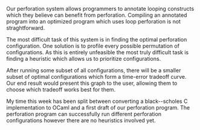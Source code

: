 Our perforation system allows programmers to annotate looping constructs which they believe can benefit from perforation. Compiling an annotated program into an optimized program which uses loop perforation is not straghtforward.

The most difficult task of this system is in finding the optimal perforation configuration. One solution is to profile every possible permutation of configurations. As this is entirely unfeasible the most truly difficult task is finding a heuristic which allows us to prioritize configurations.

After running some subset of all configurations, there will be a smaller subset of optimal configurations which form a time-error tradeoff curve. Our end result would present this graph to the user, allowing them to choose which tradeoff works best for them.

My time this week has been split between converting a black--scholes C implementation to OCaml and a first draft of our perforation program. The perforation program can successfully run different perforation configurations however there are no heuristics involved yet.

